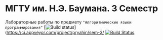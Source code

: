 # МГТУ им. Н.Э. Баумана. 3 Семестр

Лабораторные работы по предмету `"Алгоритмические языки программирования"` [![Build status](https://ci.appveyor.com/api/projects/status/xpr06ls7opgrb5sa?svg=true)](https://ci.appveyor.com/project/pryahin/sem-3/ [![Build Status](https://travis-ci.org/pryahin/sem_3.svg?branch=master)](https://travis-ci.org/pryahin/sem_3)